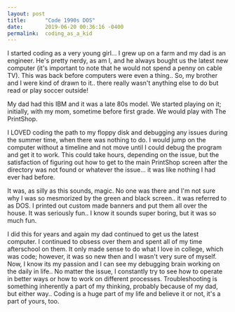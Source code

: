 ```yaml
---
layout: post
title:      "Code 1990s DOS"
date:       2019-06-20 00:36:16 -0400
permalink:  coding_as_a_kid
---
```



I started coding as a very young girl... I grew up on a farm and my dad is an engineer.  He's pretty nerdy, as am I, and he always bought us the latest new computer (it's important to note that he would not spend a penny on cable TV). This was back before computers were even a thing..  So, my brother and I were kind of drawn to it.. there really wasn't anything else to do but read or play soccer outside!

My dad had this IBM and it was a late 80s model.  We started playing on it; initially, with my mom, sometime before first grade.  We would play with The PrintShop. 


I LOVED coding the path to my floppy disk and debugging any issues during the summer time, when there was nothing to do.  I would jump on the computer without a timeline and not move until I could debug the program and get it to work. This could take hours, depending on the issue, but the satisfaction of figuring out how to get to the main PrintShop screen after the directory was not found or whatever the issue... it was like nothing I had ever had before. 

It was, as silly as this sounds, magic.  No one was there and I'm not sure why I was so mesmorized by the green and black screen.. it was referred to as DOS.  I printed out custom made banners and put them all over the house.  It was seriously fun.. I know it sounds super boring, but it was so much fun.

I did this for years and again my dad continued to get us the latest computer.  I continued to obsess over them and spent all of my time afterschool on them.  It only made sense to do what I love in college, which was code; however, it was so new then and I wasn't very sure of myself.  Now, I know its my passion and I can see my debugging brain working on the daily in life.. No matter the issue, I constantly try to see how to operate in better ways or how to work on different processes.  Troubleshooting is something inherently a part of my thinking, probably because of my dad, but either way.. Coding is a huge part of my life and believe it or not, it's a part of yours, too.  

